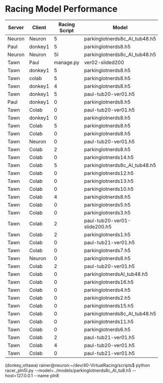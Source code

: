 # Racing Model Performance

| Server | Client |Racing Script  | Model                         | no laps | fastest time | ping(ms) |
|--------|--------|---------------|-------------------------------|---------|--------------|----------|
| Neuron   | Neuron | 5             | parkinglotnerds8c_AI_tub48.h5  | 10+       | 17.88        | 0.06      |
| Paul   | donkey1| 5              | parkinglotnerds8.h5           | 13+      | 17.92        | 75       |
| Neuron   | Neuron | 5l             | parkinglotnerds8c_AI_tub48.h5  | 10       | 18.20        | 0.06      |
| Tawn   | Paul   | manage.py      | ver02-slided200           | 3       | 18.26        | 80       |
| Tawn   | donkey1| 5              | parkinglotnerds8.h5           | 21      | 18.34        | 80       |
| Tawn   | colab  | 5              | parkinglotnerds8.h5           | 10      | 18.54        | 160       |
| Tawn   | donkey1| 4              | parkinglotnerds8.h5           | 3       | 18.60        | 80       |
| Tawn   | donkey1| 5              | paul-tub20-ver01.h5           | 4       | 18.78        | 80      |
| Paul   | donkey1| 0              | parkinglotnerds8.h5           | 10+      | 19.06        | 75       |
| Tawn   | Colab  | 0              | paul-tub20-ver01.h5           | 6       | 19.32        | 160      |
| Tawn   | donkey1| 0              | parkinglotnerds8.h5           | 13      | 19.46        | 80       |
| Tawn   | Colab  | 5              | parkinglotnerds8.h5           | 10      | 19.50        | 160       |
| Tawn   | Colab  | 0              | parkinglotnerds8.h5           | 7+      | 19.66        | 160      |
| Tawn   | Neuron | 0              | paul-tub20-ver01.h5           | 2       | 19.80        | 220      |
| Tawn   | Colab  | 2              | parkinglotnerds8.h5           | 3       | 19.86        | 160      |
| Tawn   | Colab  | 0              | parkinglotnerds14.h5          | 2       | 19.78        | 160      |
| Tawn   | Colab  | 5             | parkinglotnerds8c_AI_tub48.h5  | 3       | 19.98        | 160      |
| Tawn   | Colab  | 0              | parkinglotnerds12.h5          | 6       | 20.10        | 160      |
| Tawn   | Colab  | 0              | parkinglotnerds13.h5          | 2       | 20.36        | 160      |
| Tawn   | Colab  | 0              | parkinglotnerds10.h5          | 2       | 20.74        | 220      |
| Tawn   | Colab  | 4              | parkinglotnerds8.h5           | 3       | 20.80        | 220      |
| Tawn   | Colab  | 0              | parkinglotnerds5.h5           | 3       | 20.90        | 220      |
| Tawn   | Colab  | 0              | parkinglotnerds3.h5           | 2       | 21.88        | 220      |
| Tawn   | Colab  | 2              | paul-tub20-ver01-slide200.h5  | 1       | 21.76        | 220      |
| Tawn   | Colab  | 2              | parkinglotnerds1.h5           | 3       | 22.04        | 220      |
| Tawn   | Colab  | 0              | paul-tub21-ver01.h5           | 1       | 22.94        | 220      |
| Tawn   | Colab  | 0              | parkinglotnerds7.h5           | 1       | 24.10        | 220      |
| Tawn   | Neuron | 0              | parkinglotnerds8.h5           | 2       | 24.30        | 0.05     |
| Tawn   | Colab  | 2              | paul-tub20-ver01.h5           | 1       | 24.94        | 220      |
| Tawn   | Colab  | 0              | parkinglotnerdsAI_tub48.h5    | 1       | 24.72        | 220      |
| Tawn   | Colab  | 0              | parkinglotnerds16.h5          | 2       | 23.00        | 220      |
| Tawn   | Colab  | 0              | parkinglotnerds4.h5           | 1       | 24.82        | 220      |
| Tawn   | Colab  | 0              | parkinglotnerds2.h5           | 1       | 25.20        | 220      |
| Tawn   | Colab  | 0              | parkinglotnerds15.h5          | 2+      | 35.72        | 220      |
| Tawn   | Colab  | 0              | parkinglotnerds8c_AI_tub48.h5 | 0       | DQ           | 220      |
| Tawn   | Colab  | 0              | parkinglotnerds11.h5          | DQ      |              | 220      |
| Tawn   | Colab  | 0              | parkinglotnerds6.h5           | DQ      |              | 220      |
| Tawn   | Colab  | 2              | paul-tub21-ver01.h5           | DQ      |              | 220      |
| Tawn   | Colab  | 4              | paul-tub20-ver01.h5           | DQ      |              | 220      |
| Tawn   | Colab  | 0              | paul-tub21-ver01.h5           | DQ      |              | 220      |

(donkey_ottawa) rainer@neuron:~/dev/40-VirtualRacing/scripts$ python racer_pln5l.py --model=../models/parkinglotnerds8c_AI_tu8.h5 --host=127.0.0.1 --name pln8
